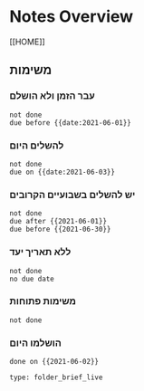 # Notes Overview
[[HOME]]

## משימות	
###  עבר הזמן ולא הושלם
```tasks
not done
due before {{date:2021-06-01}}
```

### להשלים היום 
```tasks
not done
due on {{date:2021-06-03}}
```


### יש להשלים בשבועיים הקרובים
```tasks
not done
due after {{2021-06-01}}
due before {{2021-06-30}}
```

### ללא תאריך יעד
```tasks
not done
no due date
```
### משימות פתוחות
```tasks
not done
```

### הושלמו היום
```tasks
done on {{2021-06-02}}
```

```ccard
type: folder_brief_live
```
 
